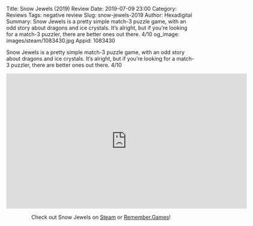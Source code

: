 Title: Snow Jewels (2019) Review
Date: 2019-07-09 23:00
Category: Reviews
Tags: negative review
Slug: snow-jewels-2019
Author: Hexadigital
Summary: Snow Jewels is a pretty simple match-3 puzzle game, with an odd story about dragons and ice crystals. It’s alright, but if you’re looking for a match-3 puzzler, there are better ones out there. 4/10
og_image: images/steam/1083430.jpg
Appid: 1083430

Snow Jewels is a pretty simple match-3 puzzle game, with an odd story about dragons and ice crystals. It’s alright, but if you’re looking for a match-3 puzzler, there are better ones out there. 4/10

<center><iframe src="https://www.youtube.com/embed/DIR7TfgcBEU?feature=oembed" allow="accelerometer; autoplay; encrypted-media; gyroscope; picture-in-picture" width="640" height="360" frameborder="0"></iframe>

Check out Snow Jewels on [Steam](https://store.steampowered.com/app/1083430/?curator_clanid=34633900) or [Remember.Games](https://remember.games/game/2656/)!</center>
